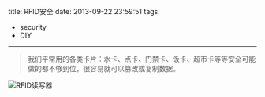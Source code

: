 title: RFID安全
date: 2013-09-22 23:59:51
tags:
- security
- DIY
---
> 我们平常用的各类卡片：水卡、点卡、门禁卡、饭卡、超市卡等等安全可能做的都不够到位，很容易就可以篡改或复制数据。

<!-- more -->

![RFID读写器](http://wufeifei.com/img/rfid.jpg)
